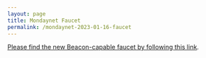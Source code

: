 ```yaml
---
layout: page
title: Mondaynet Faucet
permalink: /mondaynet-2023-01-16-faucet
---
```


[Please find the new Beacon-capable faucet by following this link](https://faucet.mondaynet-2023-01-16.teztnets.xyz).
